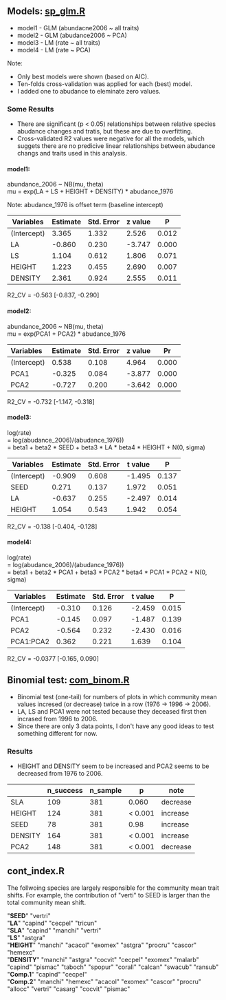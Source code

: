 ## Models: [sp_glm.R](https://github.com/mattocci27/temporal_dynamics_SE/blob/master/model_code/sp_glm.R)
- model1 - GLM (abundacne2006 ~ all traits)
- model2 - GLM (abudance2006 ~ PCA)
- model3 - LM (rate ~ all traits)
- model4 - LM (rate ~ PCA)

Note:
- Only best models were shown (based on AIC).
- Ten-folds cross-validation was applied for each (best) model.
- I added one to abudance to eleminate zero values.

### Some Results
- There are significant (p < 0.05) relationships between relative species
    abudance changes and tratis, but these are due to overfitting. 
- Cross-validated R2 values were negative for all the models, which suggets
    there are no predicive linear relationships between abudance changs and
    traits used in this analysis.


#### model1:
abundance_2006 ~ NB(mu, theta)  
mu = exp(LA + LS + HEIGHT + DENSITY) * abudance_1976

Note: abudance_1976 is offset term (baseline intercept)


| Variables   | Estimate | Std. Error | z value | P |
|-------------|----------|------------|---------|----------|
| (Intercept) | 3.365    | 1.332      | 2.526   | 0.012    |
| LA          | -0.860   | 0.230      | -3.747  | 0.000    |
| LS          | 1.104    | 0.612      | 1.806   | 0.071    |
| HEIGHT      | 1.223    | 0.455      | 2.690   | 0.007    |
| DENSITY     | 2.361    | 0.924      | 2.555   | 0.011    |

R2_CV = -0.563 [-0.837, -0.290]

#### model2:
abundance_2006 ~ NB(mu, theta)  
mu = exp(PCA1 + PCA2) * abudance_1976


|Variables    |Estimate |Std. Error |z value |Pr |
|:------------|---------|-----------|--------|---------|
| (Intercept) | 0.538   | 0.108      | 4.964   | 0.000    |
| PCA1      | -0.325  | 0.084      | -3.877  | 0.000    |
| PCA2      | -0.727  | 0.200      | -3.642  | 0.000    |

R2_CV = -0.732 [-1.147, -0.318]

#### model3:
log(rate)  
= log(abudance_2006)/(abudance_1976))  
= beta1 + beta2 * SEED + beta3 * LA * beta4 * HEIGHT + N(0, sigma)


| Variables   | Estimate | Std. Error | t value | P |
|-------------|----------|------------|---------|----------|
| (Intercept) | -0.909   | 0.608      | -1.495  | 0.137    |
| SEED        | 0.271    | 0.137      | 1.972   | 0.051    |
| LA          | -0.637   | 0.255      | -2.497  | 0.014    |
| HEIGHT      | 1.054    | 0.543      | 1.942   | 0.054    |

R2_CV = -0.138 [-0.404, -0.128]

#### model4:
log(rate)  
= log(abudance_2006)/(abudance_1976))  
= beta1 + beta2 * PCA1 + beta3 * PCA2 * beta4 * PCA1 * PCA2 + N(0, sigma)

| Variables     | Estimate | Std. Error | t value | P |
|---------------|----------|------------|---------|----------|
| (Intercept)   | -0.310   | 0.126      | -2.459  | 0.015    |
| PCA1        | -0.145   | 0.097      | -1.487  | 0.139    |
| PCA2        | -0.564   | 0.232      | -2.430  | 0.016    |
| PCA1:PCA2 | 0.362    | 0.221      | 1.639   | 0.104    |


R2_CV = -0.0377 [-0.165, 0.090]

## Binomial test: [com_binom.R](https://github.com/mattocci27/temporal_dynamics_SE/blob/master/model_cjode/comm.)
- Binomial test (one-tail) for numbers of plots in which community mean values incresed (or decrease) twice in a row (1976 -> 1996 -> 2006).
- LA, LS and PCA1 were not tested because they deceased first then incrased from
    1996 to 2006.
- Since there are only 3 data points, I don't have any good ideas to test something
    different for now.

### Results
- HEIGHT and DENSITY seem to be increased and PCA2 seems to be decreased from 1976 to 2006.

|         | n_success | n_sample | p       | note     |
|---------|-----------|----------|---------|----------|
| SLA     | 109       | 381      | 0.060   | decrease |
| HEIGHT  | 124       | 381      | < 0.001 | increase |
| SEED    | 78        | 381      | 0.98    | increase |
| DENSITY | 164       | 381      | < 0.001 | increase |
| PCA2    | 148       | 381      | < 0.001 | decrease |

## cont_index.R
The follwoing species are largely responsible for the community
mean trait shifts. For example, the contribution of "verti" to SEED is larger
than the total community mean shift.

"**SEED**"   "vertri"  
"**LA**"     "capind" "cecpel" "tricun"  
"**SLA**"    "capind" "manchi" "vertri"  
"**LS**"     "astgra"  
"**HEIGHT**" "manchi" "acacol" "exomex" "astgra" "procru" "cascor" "hemexc"  
"**DENSITY**" "manchi"  "astgra"  "cocvit"  "cecpel"  "exomex"  "malarb" "capind"  "pismac"  "taboch"  "spopur"  "corall"  "calcan"  "swacub"  "ransub"  
"**Comp.1**" "capind" "cecpel"  
"**Comp.2**" "manchi" "hemexc" "acacol" "exomex" "cascor" "procru" "allocc" "vertri" "casarg" "cocvit" "pismac"
